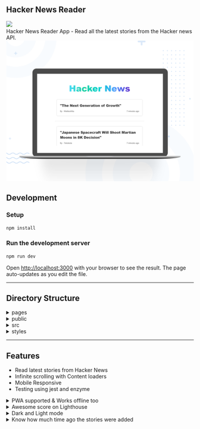 ## Hacker News Reader

<a href="https://hackernewsapp-lime.vercel.app/">
<img src="http://img.shields.io/badge/Demo-%23141619?style=for-the-badge&logo=next.js" />
</a>
<br/>
Hacker News Reader App - Read all the latest stories from the Hacker news API.
<br/>

<img src="./public/images/Cover.png" />

## Development

### Setup

```bash
npm install
```

### Run the development server

```bash
npm run dev
```

Open [http://localhost:3000](http://localhost:3000) with your browser to see the result. The page auto-updates as you edit the file.

---

## Directory Structure

<details><summary>pages</summary>
<ul>
    <li>_app = Page initializations of the project</li></br>
    <li>_document = A custom Document is commonly used to augment your application's html and body tags.</li></br>
    <li>index.tsx = Home page of the app with all the stories</li>
</ul>
</details>

<details><summary>public</summary>
<ul>
    <li>Image files of logos and icons</li>
    <li>manifest.json file</li>
</ul>
</details>

<details><summary>src</summary>
<ul>
    <li>__tests__ = All the test files</li>
    <li>common = Commonly used files </li>
    <li>components = Modules of the Project </li>
    <li>utils = Utility functions</li>
</ul>
</details>

<details><summary>styles</summary>
<ul>
    <li>Styles for all the components</li>
</ul>
</details>

---

## Features

- Read latest stories from Hacker News
- Infinite scrolling with Content loaders
- Mobile Responsive
- Testing using jest and enzyme
<details><summary>PWA supported & Works offline too</summary>
<div style="display:inline">
    <img style="width:250px" src="./public/images/AddToHome.jpg" />   
    <img style="width:250px" src="./public/images/Added.jpg" />
</div>
</details>
<details><summary>Awesome score on Lighthouse</summary>
<ul>
    <img src="./public/images/LightHouse.png" />
</ul>
</details>
<details><summary>Dark and Light mode</summary>
<ul>
    <img src="./public/images/LightDarkMode.png" />
</ul>
</details>
<details><summary>Know how much time ago the stories were added</summary>
<ul>
    <img src="./public/images/Story.png" />
</ul>
</details>
